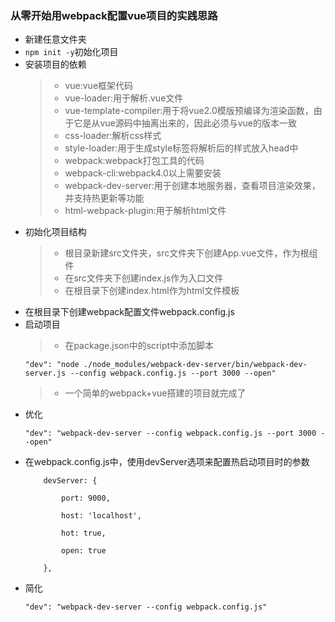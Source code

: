 ### 从零开始用webpack配置vue项目的实践思路

* 新建任意文件夹
* ```npm init -y```初始化项目
* 安装项目的依赖
    > - vue:vue框架代码
    > - vue-loader:用于解析.vue文件
    > - vue-template-compiler:用于将vue2.0模版预编译为渲染函数，由于它是从vue源码中抽离出来的，因此必须与vue的版本一致
    > - css-loader:解析css样式
    > - style-loader:用于生成style标签将解析后的样式放入head中
    > - webpack:webpack打包工具的代码
    > - webpack-cli:webpack4.0以上需要安装
    > - webpack-dev-server:用于创建本地服务器，查看项目渲染效果，并支持热更新等功能
    > - html-webpack-plugin:用于解析html文件
* 初始化项目结构
    > - 根目录新建src文件夹，src文件夹下创建App.vue文件，作为根组件
    > - 在src文件夹下创建index.js作为入口文件
    > - 在根目录下创建index.html作为html文件模板
* 在根目录下创建webpack配置文件webpack.config.js
* 启动项目
    > - 在package.json中的script中添加脚本
    ```
    "dev": "node ./node_modules/webpack-dev-server/bin/webpack-dev-server.js --config webpack.config.js --port 3000 --open"
    ```
    > - 一个简单的webpack+vue搭建的项目就完成了
* 优化
    ```
    "dev": "webpack-dev-server --config webpack.config.js --port 3000 --open"
    ```
* 在webpack.config.js中，使用devServer选项来配置热启动项目时的参数
    ```
        devServer: {    

            port: 9000,    

            host: 'localhost',    

            hot: true,    

            open: true  

        },

    ```
* 简化
    ```
    "dev": "webpack-dev-server --config webpack.config.js" 
    ```